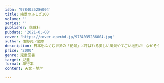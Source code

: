 ```yaml
---
isbn: '9784035286004'
title: 絶景のふしぎ100
volume: ''
series: ''
publisher: 偕成社
pubdate: '2021-01-08'
cover: 'https://cover.openbd.jp/9784035286004.jpg'
author: 佐野充／監修
description: 日本をふくむ世界の「絶景」と呼ばれる美しい風景やすごい地形が、なぜそう見えて、どうできたのかを、美しい写真とともに解説。
price: '2000'
genre: 児童図書
target: 児童
format: 単行本
content: 天文・地学

---
```

